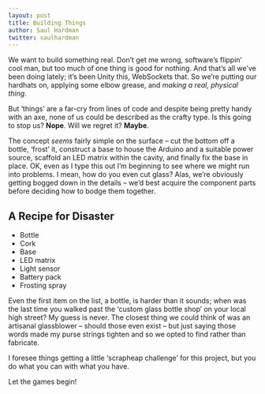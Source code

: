 ```yaml
---
layout: post
title: Building Things
author: Saul Hardman
twitter: saulhardman
---
```


We want to build something real. Don’t get me wrong, software’s flippin’ cool man, but too much of one thing is good for nothing. And that’s all we’ve been doing lately; it’s been Unity this, WebSockets that. So we’re putting our hardhats on, applying some elbow grease, and *making a real, physical thing*.

But ‘things’ are a far-cry from lines of code and despite being pretty handy with an axe, none of us could be described as the crafty type. Is this going to stop us? **Nope**. Will we regret it? **Maybe**.

The concept *seems* fairly simple on the surface – cut the bottom off a bottle, ‘frost’ it, construct a base to house the Arduino and a suitable power source, scaffold an LED matrix within the cavity, and finally fix the base in place. OK, even as I type this out I’m beginning to see where we might run into problems. I mean, how do you even cut glass? Alas, we’re obviously getting bogged down in the details – we’d best acquire the component parts before deciding how to bodge them together.

## A Recipe for Disaster

- Bottle
- Cork
- Base
- LED matrix
- Light sensor
- Battery pack
- Frosting spray

Even the first item on the list, a bottle, is harder than it sounds; when was the last time you walked past the ‘custom glass bottle shop’ on your local high street? My guess is never. The closest thing we could think of was an artisanal glassblower – should those even exist – but just saying those words made my purse strings tighten and so we opted to find rather than fabricate.

I foresee things getting a little ‘scrapheap challenge’ for this project, but you do what you can with what you have.

Let the games begin!
